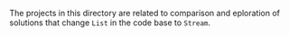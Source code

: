 The projects in this directory are related to comparison and eploration
of solutions that change `List` in the code base to `Stream`.

